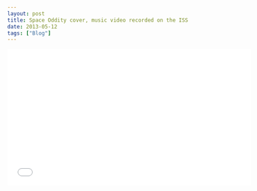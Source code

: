 ```yaml
---
layout: post
title: Space Oddity cover, music video recorded on the ISS
date: 2013-05-12
tags: ["Blog"]
---
```


<iframe width="560" height="315" src="KaOC9danxNo" frameborder="0" allowfullscreen></iframe>